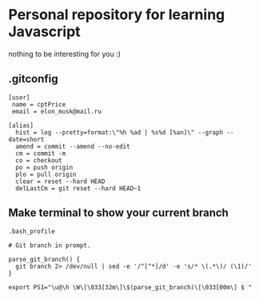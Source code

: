 # Personal repository for learning Javascript
nothing to be interesting for you :)

## .gitconfig
```
[user]
 name = cptPrice
 email = elon_musk@mail.ru

[alias]
  hist = log --pretty=format:\"%h %ad | %s%d [%an]\" --graph --date=short
  amend = commit --amend --no-edit
  cm = commit -m
  co = checkout
  po = push origin
  plo = pull origin
  clear = reset --hard HEAD
  delLastCm = git reset --hard HEAD~1
```

## Make terminal to show your current branch

`.bash_profile`
```
# Git branch in prompt.

parse_git_branch() {
  git branch 2> /dev/null | sed -e '/^[^*]/d' -e 's/* \(.*\)/ (\1)/'
}

export PS1="\u@\h \W\[\033[32m\]\$(parse_git_branch)\[\033[00m\] $ "
```
